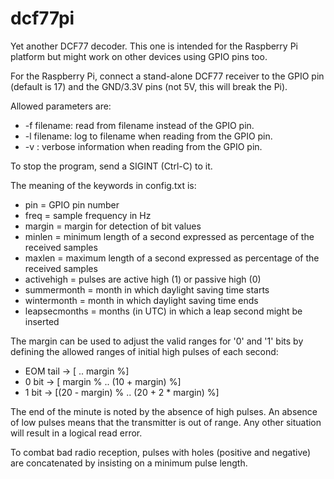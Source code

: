 dcf77pi
=======

Yet another DCF77 decoder. This one is intended for the Raspberry Pi platform
but might work on other devices using GPIO pins too.

For the Raspberry Pi, connect a stand-alone DCF77 receiver to the GPIO pin
(default is 17) and the GND/3.3V pins (not 5V, this will break the Pi).

Allowed parameters are:

* -f filename: read from filename instead of the GPIO pin.
* -l filename: log to filename when reading from the GPIO pin.
* -v         : verbose information when reading from the GPIO pin.

To stop the program, send a SIGINT (Ctrl-C) to it.

The meaning of the keywords in config.txt is:

* pin = GPIO pin number
* freq = sample frequency in Hz
* margin = margin for detection of bit values
* minlen = minimum length of a second expressed as percentage of the received samples
* maxlen = maximum length of a second expressed as percentage of the received samples
* activehigh = pulses are active high (1) or passive high (0)
* summermonth = month in which daylight saving time starts
* wintermonth = month in which daylight saving time ends
* leapsecmonths = months (in UTC) in which a leap second might be inserted

The margin can be used to adjust the valid ranges for '0' and '1' bits by
defining the allowed ranges of initial high pulses of each second:

* EOM tail -> [ .. margin %]
* 0 bit -> [ margin % .. (10 + margin) %]
* 1 bit -> [(20 - margin) % .. (20 + 2 * margin) %]

The end of the minute is noted by the absence of high pulses. An absence of
low pulses means that the transmitter is out of range. Any other situation
will result in a logical read error.

To combat bad radio reception, pulses with holes (positive and negative) are
concatenated by insisting on a minimum pulse length.
